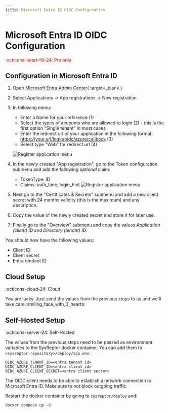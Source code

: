 ```yaml
---
title: Microsoft Entra ID OIDC Configuration
---
```

# Microsoft Entra ID OIDC Configuration
<span style="color:red;">:octicons-heart-fill-24: Pro only</span>

## Configuration in Microsoft Entra ID
1. Open [Microsoft Entra Admin Center](https://entra.microsoft.com){ target=_blank }
2. Select Applications -> App registrations -> New registration
3. In following menu: 

    - Enter a Name for your reference (1)
    - Select the types of accounts who are allowed to login (2) - this is the first option "Single tenant" in most cases
    - Enter the redirect url of your application in the following format: https://your.url/login/oidc/azure/callback (3)
    - Select type "Web" for redirect url (4)

    ![Register application menu](../images/oidc_1_register.png)

4. In the newly created "App registration", go to the Token configuration submenu and add the following *optional* claim:
    - TokenType: ID
    - Claims: auth_time, login_hint
    ![Register application menu](../images/oidc_2_claims.png)


5. Next go to the "Certificates & Secrets" submenu and add a new client secret with 24 months validity (this is the maximum) and any description.
6. Copy the value of the newly created secret and store it for later use.
7. Finally go to the "Overview" submenu and copy the values *Application (client) ID* and *Directory (tenant) ID*.

You should now have the following values:

* Client ID
* Client secret
* Entra tendant ID


## Cloud Setup
:octicons-cloud-24: Cloud

You are lucky. Just send the values from the previous steps to us and we'll take care :smiling_face_with_3_hearts:


## Self-Hosted Setup
:octicons-server-24: Self-Hosted

The values from the previous steps need to be passed as environment variables to the SysReptor docker container.
You can add them to `<sysreptor-repository>/deploy/app.env`:
```env
OIDC_AZURE_TENANT_ID=<entra tenant id>
OIDC_AZURE_CLIENT_ID=<entra client id>
OIDC_AZURE_CLIENT_SECRET=<entra client secret>
```

The OIDC client needs to be able to establish a network connection to Microsoft Entra ID.
Make sure to not block outgoing traffic.

Restart the docker container by going to `sysreptor/deploy` and:

```shell
docker compose up -d
```